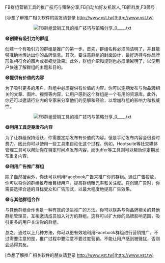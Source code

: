 FB群组营销工具的推广技巧与策略分享,FB自动加好友机器人,FB群群发,FB筛号

[😍想了解推广相关软件的朋友请登录 http://www.vst.tw](http://www.vst.tw)

 <center><img src="https://vst.tw/MP4/tuiguang/png/1.png" alt="FB群组营销工具的推广技巧与策略分享_0____.txt"></center>

**😄创建有吸引力的群组**

创建一个有吸引力的群组是推广的第一步。首先，群组名称必须简洁明了，并且能够准确地传达出你的品牌信息。其次，要注意群组的封面设计，最好选择与你品牌形象相符合的图片或者视觉效果。此外，群组介绍和规则也必须清晰明了，以便用户快速了解群组的主题和目的。

**😄提供有价值的内容**

为了吸引更多的用户，群组中必须提供有价值的内容。你可以定期发布与你品牌相关的文章、图片、视频等内容，让用户感到这个群组是一个有用的资源库。此外，你还可以邀请行业内的专家来分享他们的见解和经验，以增加群组的影响力和权威性。

 <center><img src="https://vst.tw/MP4/tuiguang/png/2.png" alt="FB群组营销工具的推广技巧与策略分享_0____.txt"></center>

**😄利用工具定期发布内容**

为了让群组保持活跃，你需要定期发布有价值的内容。但是手动发布内容会很费时费力，因此你可以使用一些工具来自动化这个过程。例如，Hootsuite等社交媒体管理工具可以帮助你在特定时间点发布内容，而Buffer等工具则可以帮助你定期发布重复内容。

**😄利用广告推广群组**

除了自然搜索外，你还可以利用Facebook广告来推广你的群组。通过广告投放，你可以将你的群组推荐给目标用户，提高群组曝光率和关注度。在创建广告时，你需要选择合适的目标受众和广告形式，以最大程度地提高广告效果。

**😄与其他群组合作**

与其他群组合作也是一种有效的促进推广的方法。你可以联系与你品牌相关的其他群组管理员，互相邀请成员加入对方的群组。这样可以扩大你的品牌影响范围，吸引更多的用户关注你的群组。

总之，通过以上几种方法，你可以更有效地利用Facebook群组进行营销推广。不过需要注意的是，推广过程中要注意不要过度营销，不能让用户感到被骚扰，否则会适得其反。

[😍想了解推广相关软件的朋友请登录 http://www.vst.tw](http://www.vst.tw)




